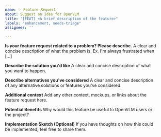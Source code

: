 ```yaml
---
name: ✨ Feature Request
about: Suggest an idea for OpenVLM
title: "[FEAT] <A brief description of the feature>"
labels: "enhancement, needs-triage"
assignees: ''

---
```


**Is your feature request related to a problem? Please describe.**
A clear and concise description of what the problem is. Ex. I'm always frustrated when [...]

**Describe the solution you'd like**
A clear and concise description of what you want to happen.

**Describe alternatives you've considered**
A clear and concise description of any alternative solutions or features you've considered.

**Additional context**
Add any other context, mockups, or links about the feature request here.

**Potential Benefits**
Why would this feature be useful to OpenVLM users or the project?

**Implementation Sketch (Optional)**
If you have thoughts on how this could be implemented, feel free to share them. 